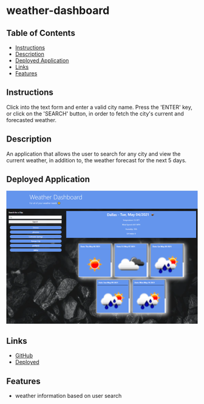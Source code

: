# weather-dashboard

## Table of Contents

- [Instructions](#Instructions)
- [Description](#Description)
- [Deployed Application](#Deployed-Application)
- [Links](#Links)
- [Features](#Features)

## Instructions

Click into the text form and enter a valid city name. Press the 'ENTER' key, or click on the 'SEARCH' button, in order to fetch the city's current and forecasted weather.

## Description

An application that allows the user to search for any city and view the current weather, in addition to, the weather forecast for the next 5 days.

## Deployed Application

![Screenshot](./assets/Screenshot.png)

## Links

- [GitHub](https://github.com/zachraab/weather-dashboard)
- [Deployed](https://zachraab.github.io/weather-dashboard/)

## Features

- weather information based on user search
